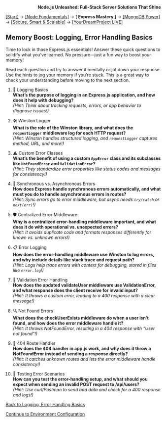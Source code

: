 **<p align="right">Node.js Unleashed: Full-Stack Server Solutions That Shine</p>**

[[Start]](../Introduction.md) → [[Node Fundamentals]](../chapter-01/1-1.md) → **[ Express Mastery ]** → [[MongoDB Power]](../chapter-03/3-1.md) → [[Secure, Smart & Scalable]](../chapter-04/4-1.md) → [[YourDreamProject LIVE]](../chapter-05/5-1.md)

## Memory Boost: Logging, Error Handling Basics

Time to lock in those Express.js essentials! Answer these quick questions to solidify what you’ve learned. No pressure—just a fun way to boost your memory!

Read each question and try to answer it mentally or jot down your response. Use the hints to jog your memory if you’re stuck. This is a great way to check your understanding before moving to the next section.

1. 📝 Logging Basics<br />
   **What’s the purpose of logging in an Express.js application, and how does it help with debugging?**<br />
   *(Hint: Think about tracking requests, errors, or app behavior to diagnose issues!)*
   
2. 🛠️ Winston Logger<br />
   **What is the role of the Winston library, and what does the `requestLogger` middleware log for each HTTP request?**<br />
   *(Hint: Winston handles structured logging, and `requestLogger` captures method, URL, and more!)*
   
3. ⚠️ Custom Error Classes<br />
   **What’s the benefit of using a custom `AppError` class and its subclasses like `NotFoundError` and `ValidationError`?**<br />
   *(Hint: They standardize error properties like status codes and messages for consistency!)*
   
4. 🔄 Synchronous vs. Asynchronous Errors<br />
   **How does Express handle synchronous errors automatically, and what must you do to handle asynchronous errors in routes?**<br />
   *(Hint: Sync errors go to error middleware, but async needs `try/catch` or `next(err)`!)*
   
5. 🛡️ Centralized Error Middleware<br />
   **Why is a centralized error-handling middleware important, and what does it do with operational vs. unexpected errors?**<br />
   *(Hint: It avoids duplicate code and formats responses differently for known vs. unknown errors!)*
   
6. 📋 Error Logging<br />
   **How does the error-handling middleware use Winston to log errors, and why include details like stack trace and request path?**<br />
   *(Hint: Logs help trace errors with context for debugging, stored in files like `error.log`!)*

7. 🚫 Validation Error Handling<br />
   **How does the updated validateUser middleware use ValidationError, and what response does the client receive for invalid input?**<br />
   *(Hint: It throws a custom error, leading to a 400 response with a clear message!)*

8. 🔍 Not Found Errors<br />
   **What does the checkUserExists middleware do when a user isn’t found, and how does the error middleware handle it?**<br />
   *(Hint: It throws NotFoundError, resulting in a 404 response with “User not found”!)*

9. 📡 404 Route Handler<br />
   **How does the 404 handler in app.js work, and why does it throw a NotFoundError instead of sending a response directly?**<br />
   *(Hint: It catches unknown routes and lets the error middleware handle consistency!)*

10. 🧪 Testing Error Scenarios<br />
   **How can you test the error-handling setup, and what should you expect when sending an invalid POST request to /api/users?**<br />
   *(Hint: Use curl/Postman to send bad data and check for a 400 response and logs!)*

[Back to Logging, Error Handling Basics](2-5.md)

[Continue to Environment Configuration](2-6.md)
